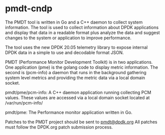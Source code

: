 # pmdt-cndp
The PMDT tool is written in Go and a C++ daemon to collect system information. The tool
is used to collect information about DPDK applications and display that data in a readable
format plus analyze the data and suggest changes to the system or application to improve 
performance.

The tool uses the new DPDK 20.05 telemetry library to expose internal
DPDK data in a simple to use and decodable format JSON.

PMDT (Performance Monitor Development Toolkit) is in two applications. One
application (pme) is the golang code to display metric information. The second
is (pcm-info) a daemon that runs in the background gathering system level metrics
and providing the metric data via a local domain socket.

pmdt/pme/pcm-info:
	A C++ daemon application running collecting PCM values. These values are
	accessed via a local domain socket located at /var/run/pcm-info/

pmdt/pme:
	The Performance monitor application written in Go.

Patches to the PMDT project should be sent to pmdt@dpdk.org 
All patches must follow the DPDK.org patch submission process.

